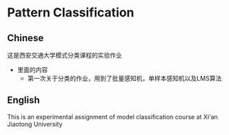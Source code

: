 
# Pattern Classification


## Chinese
这是西安交通大学模式分类课程的实验作业

* 里面的内容
  * 第一次关于分类的作业，用到了批量感知机，单样本感知机以及LMS算法



## English
This is an experimental assignment of model classification course at Xi'an Jiaotong University